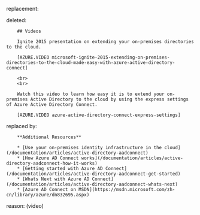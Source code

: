 replacement:

deleted:

		## Videos
		
		Ignite 2015 presentation on extending your on-premises directories to the cloud.
		
		[AZURE.VIDEO microsoft-ignite-2015-extending-on-premises-directories-to-the-cloud-made-easy-with-azure-active-directory-connect]
		
		<br>
		<br>
		
		Watch this video to learn how easy it is to extend your on-premises Active Directory to the cloud by using the express settings of Azure Active Directory Connect.
		
		[AZURE.VIDEO azure-active-directory-connect-express-settings]

replaced by:

		**Additional Resources**
		
		* [Use your on-premises identity infrastructure in the cloud](/documentation/articles/active-directory-aadconnect)
		* [How Azure AD Connect works](/documentation/articles/active-directory-aadconnect-how-it-works)
		* [Getting started with Azure AD Connect](/documentation/articles/active-directory-aadconnect-get-started)
		* [Whats Next with Azure AD Connect](/documentation/articles/active-directory-aadconnect-whats-next)
		* [Azure AD Connect on MSDN](https://msdn.microsoft.com/zh-cn/library/azure/dn832695.aspx)

reason: (video)

